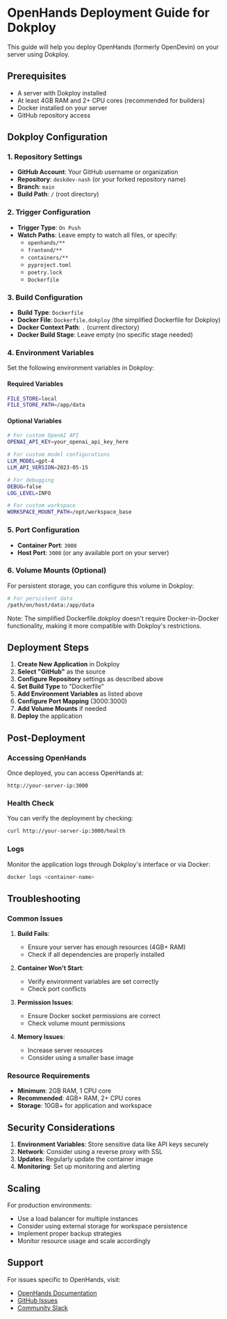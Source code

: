 # OpenHands Deployment Guide for Dokploy

This guide will help you deploy OpenHands (formerly OpenDevin) on your server using Dokploy.

## Prerequisites

- A server with Dokploy installed
- At least 4GB RAM and 2+ CPU cores (recommended for builders)
- Docker installed on your server
- GitHub repository access

## Dokploy Configuration

### 1. Repository Settings

- **GitHub Account**: Your GitHub username or organization
- **Repository**: `deskdev-nash` (or your forked repository name)
- **Branch**: `main`
- **Build Path**: `/` (root directory)

### 2. Trigger Configuration

- **Trigger Type**: `On Push`
- **Watch Paths**: Leave empty to watch all files, or specify:
  - `openhands/**`
  - `frontend/**`
  - `containers/**`
  - `pyproject.toml`
  - `poetry.lock`
  - `Dockerfile`

### 3. Build Configuration

- **Build Type**: `Dockerfile`
- **Docker File**: `Dockerfile.dokploy` (the simplified Dockerfile for Dokploy)
- **Docker Context Path**: `.` (current directory)
- **Docker Build Stage**: Leave empty (no specific stage needed)

### 4. Environment Variables

Set the following environment variables in Dokploy:

#### Required Variables
```bash
FILE_STORE=local
FILE_STORE_PATH=/app/data
```

#### Optional Variables
```bash
# For custom OpenAI API
OPENAI_API_KEY=your_openai_api_key_here

# For custom model configurations
LLM_MODEL=gpt-4
LLM_API_VERSION=2023-05-15

# For debugging
DEBUG=false
LOG_LEVEL=INFO

# For custom workspace
WORKSPACE_MOUNT_PATH=/opt/workspace_base
```

### 5. Port Configuration

- **Container Port**: `3000`
- **Host Port**: `3000` (or any available port on your server)

### 6. Volume Mounts (Optional)

For persistent storage, you can configure this volume in Dokploy:

```bash
# For persistent data
/path/on/host/data:/app/data
```

Note: The simplified Dockerfile.dokploy doesn't require Docker-in-Docker functionality, making it more compatible with Dokploy's restrictions.

## Deployment Steps

1. **Create New Application** in Dokploy
2. **Select "GitHub"** as the source
3. **Configure Repository** settings as described above
4. **Set Build Type** to "Dockerfile"
5. **Add Environment Variables** as listed above
6. **Configure Port Mapping** (3000:3000)
7. **Add Volume Mounts** if needed
8. **Deploy** the application

## Post-Deployment

### Accessing OpenHands

Once deployed, you can access OpenHands at:
```
http://your-server-ip:3000
```

### Health Check

You can verify the deployment by checking:
```bash
curl http://your-server-ip:3000/health
```

### Logs

Monitor the application logs through Dokploy's interface or via Docker:
```bash
docker logs <container-name>
```

## Troubleshooting

### Common Issues

1. **Build Fails**: 
   - Ensure your server has enough resources (4GB+ RAM)
   - Check if all dependencies are properly installed

2. **Container Won't Start**:
   - Verify environment variables are set correctly
   - Check port conflicts

3. **Permission Issues**:
   - Ensure Docker socket permissions are correct
   - Check volume mount permissions

4. **Memory Issues**:
   - Increase server resources
   - Consider using a smaller base image

### Resource Requirements

- **Minimum**: 2GB RAM, 1 CPU core
- **Recommended**: 4GB+ RAM, 2+ CPU cores
- **Storage**: 10GB+ for application and workspace

## Security Considerations

1. **Environment Variables**: Store sensitive data like API keys securely
2. **Network**: Consider using a reverse proxy with SSL
3. **Updates**: Regularly update the container image
4. **Monitoring**: Set up monitoring and alerting

## Scaling

For production environments:
- Use a load balancer for multiple instances
- Consider using external storage for workspace persistence
- Implement proper backup strategies
- Monitor resource usage and scale accordingly

## Support

For issues specific to OpenHands, visit:
- [OpenHands Documentation](https://docs.all-hands.dev)
- [GitHub Issues](https://github.com/All-Hands-AI/OpenHands/issues)
- [Community Slack](https://join.slack.com/t/openhands-ai/shared_invite/zt-3847of6xi-xuYJIPa6YIPg4ElbDWbtSA)